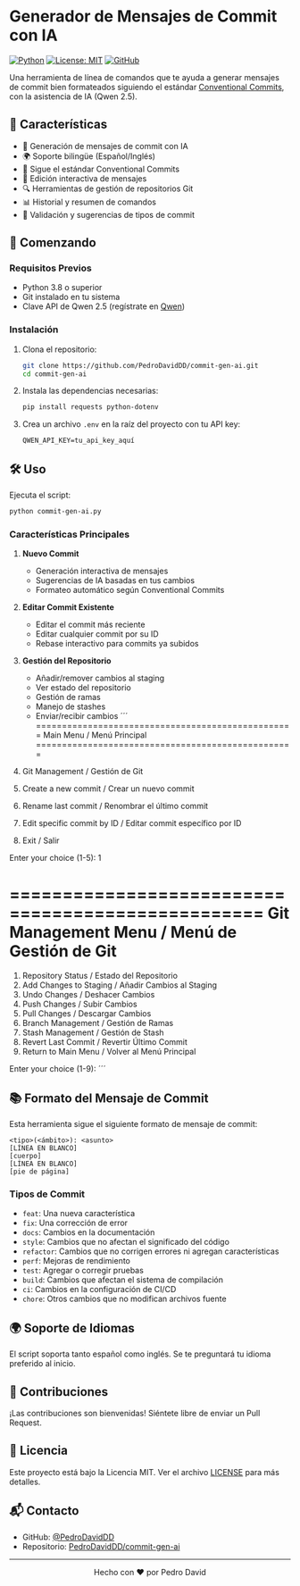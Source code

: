 # Generador de Mensajes de Commit con IA

[![Python](https://img.shields.io/badge/Python-3.8+-blue.svg)](https://www.python.org/downloads/)
[![License: MIT](https://img.shields.io/badge/License-MIT-yellow.svg)](https://opensource.org/licenses/MIT)
[![GitHub](https://img.shields.io/badge/Repo-GitHub-success)](https://github.com/PedroDavidDD/commit-gen-ai)

Una herramienta de línea de comandos que te ayuda a generar mensajes de commit bien formateados siguiendo el estándar [Conventional Commits](https://www.conventionalcommits.org/), con la asistencia de IA (Qwen 2.5).

## 🌟 Características

- 🤖 Generación de mensajes de commit con IA
- 🌍 Soporte bilingüe (Español/Inglés)
- 📝 Sigue el estándar Conventional Commits
- 🔄 Edición interactiva de mensajes
- 🔍 Herramientas de gestión de repositorios Git
- 📊 Historial y resumen de comandos
- 🎯 Validación y sugerencias de tipos de commit

## 🚀 Comenzando

### Requisitos Previos

- Python 3.8 o superior
- Git instalado en tu sistema
- Clave API de Qwen 2.5 (regístrate en [Qwen](https://qwen.ai/))

### Instalación

1. Clona el repositorio:
   ```bash
   git clone https://github.com/PedroDavidDD/commit-gen-ai.git
   cd commit-gen-ai
   ```

2. Instala las dependencias necesarias:
   ```bash
   pip install requests python-dotenv
   ```

3. Crea un archivo `.env` en la raíz del proyecto con tu API key:
   ```
   QWEN_API_KEY=tu_api_key_aquí
   ```

## 🛠 Uso

Ejecuta el script:
```bash
python commit-gen-ai.py
```

### Características Principales

1. **Nuevo Commit**
   - Generación interactiva de mensajes
   - Sugerencias de IA basadas en tus cambios
   - Formateo automático según Conventional Commits

2. **Editar Commit Existente**
   - Editar el commit más reciente
   - Editar cualquier commit por su ID
   - Rebase interactivo para commits ya subidos

3. **Gestión del Repositorio**
   - Añadir/remover cambios al staging
   - Ver estado del repositorio
   - Gestión de ramas
   - Manejo de stashes
   - Enviar/recibir cambios
´´´
==================================================
Main Menu / Menú Principal
==================================================
1. Git Management / Gestión de Git
2. Create a new commit / Crear un nuevo commit
3. Rename last commit / Renombrar el último commit
4. Edit specific commit by ID / Editar commit específico por ID
5. Exit / Salir

Enter your choice (1-5): 1

==================================================
Git Management Menu / Menú de Gestión de Git
==================================================
1. Repository Status / Estado del Repositorio
2. Add Changes to Staging / Añadir Cambios al Staging
3. Undo Changes / Deshacer Cambios
4. Push Changes / Subir Cambios
5. Pull Changes / Descargar Cambios
6. Branch Management / Gestión de Ramas
7. Stash Management / Gestión de Stash
8. Revert Last Commit / Revertir Último Commit
9. Return to Main Menu / Volver al Menú Principal

Enter your choice (1-9):
´´´

## 📚 Formato del Mensaje de Commit

Esta herramienta sigue el siguiente formato de mensaje de commit:

```
<tipo>(<ámbito>): <asunto>
[LÍNEA EN BLANCO]
[cuerpo]
[LÍNEA EN BLANCO]
[pie de página]
```

### Tipos de Commit

- `feat`: Una nueva característica
- `fix`: Una corrección de error
- `docs`: Cambios en la documentación
- `style`: Cambios que no afectan el significado del código
- `refactor`: Cambios que no corrigen errores ni agregan características
- `perf`: Mejoras de rendimiento
- `test`: Agregar o corregir pruebas
- `build`: Cambios que afectan el sistema de compilación
- `ci`: Cambios en la configuración de CI/CD
- `chore`: Otros cambios que no modifican archivos fuente

## 🌍 Soporte de Idiomas

El script soporta tanto español como inglés. Se te preguntará tu idioma preferido al inicio.

## 🤝 Contribuciones

¡Las contribuciones son bienvenidas! Siéntete libre de enviar un Pull Request.

## 📄 Licencia

Este proyecto está bajo la Licencia MIT. Ver el archivo [LICENSE](LICENSE) para más detalles.

## 📬 Contacto

- GitHub: [@PedroDavidDD](https://github.com/PedroDavidDD)
- Repositorio: [PedroDavidDD/commit-gen-ai](https://github.com/PedroDavidDD/commit-gen-ai)

---

<div align="center">
  Hecho con ❤️ por Pedro David
</div>
